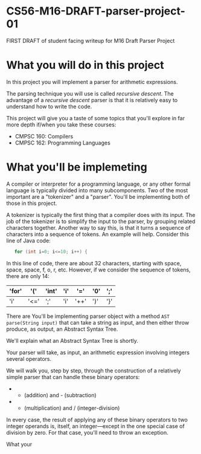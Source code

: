 # CS56-M16-DRAFT-parser-project-01
FIRST DRAFT of student facing writeup for M16 Draft Parser Project


# What you will do in this project

In this project you will implement a parser for arithmetic expressions.

The parsing technique you will use is called *recursive descent*.  The advantage of a *recursive descent* parser is that it is relatively easy to understand how to write the code.

This project will give you a taste of some topics that you'll explore in far more depth if/when you take these courses:

* CMPSC 160: Compilers
* CMPSC 162: Programming Languages

# What you'll be implemeting

A compiler or interpreter for a programming language, or any other formal language is typically divided into many subcomponents.  Two of the most important are a "tokenizer" and a "parser".  You'll be implementing both of those in this project.    

A tokenizer is typically the first thing that a compiler does with its input.  The job of the tokenizer is to simplify the input to the parser, by grouping related characters together.  Another way to say this, is that it turns a sequence of characters into a sequence of tokens.  An example will help.  Consider this line of Java code:
```Java
   for (int i=0; i<=10; i++) {
```
In this line of code, there are about 32 characters, starting with space, space, space, f, o, r, etc.   However, if we consider the sequence of tokens, there are only 14:

| 'for'  |  '(' | 'int'  |  'i' | '='  |  '0' | ';'  |
|---|---|---|---|---|---|---|
| 'i'  |  '<=' |  ';' | 'i'  |  '++' |  ')' | '}'  |


There are 
You'll be implementing parser object with a method `AST parse(String input)` that can take a string as input, and then either throw produce, as output, an Abstract Syntax Tree.

We'll explain what an Abstract Syntax Tree is shortly.

Your parser will take, as input, an arithmetic expression involving integers several operators.

We will walk you, step by step, through the construction of a relatively simple parser that can handle these binary operators:

* + (addition) and - (subtraction)
* * (multiplication) and / (integer-division)

In every case, the result of applying any of these binary operators to two integer operands is, itself, an integer&mdash;except in the one special case of division by zero. For that case, you'll need to throw an exception.

What your 
